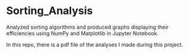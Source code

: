 # Sorting_Analysis
Analyzed sorting algorithms and produced graphs displaying their efficiencies using NumPy and Matplotlib in Jupyter Notebook.

In this repo, there is a pdf file of the analyses I made during this project.
